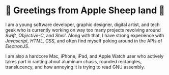 # :apple: Greetings from Apple Sheep land :apple:

I am a young software developer, graphic designer, digital artist, and tech geek who is currently working on way too many projects revolving around _Swift, Objective-C_, and _Shell_. Along with that, I have strong experience with _Javascript, HTML,_ _CSS_, and often find myself poking around in the APIs of _ElectronJS_. 

I am also a hardcore Mac, iPhone, iPad, and Apple Watch user who actively takes part in ranting about aluminum chasis, rounded rectangles, translucency, and how annoying it is trying to read GNU assembly. 
